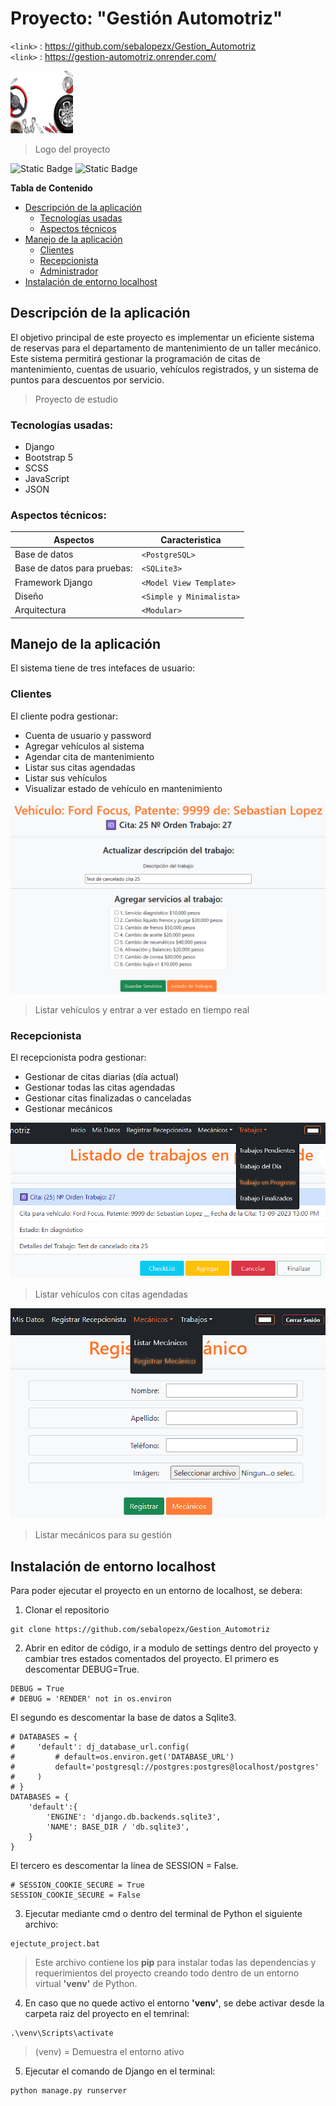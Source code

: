 # Proyecto: "Gestión Automotriz"
`<link>` : <https://github.com/sebalopezx/Gestion_Automotriz><br>
`<link>` : <https://gestion-automotriz.onrender.com/>

<img src="https://github.com/sebalopezx/Gestion_Automotriz/blob/master/static/images/fondo_login.jpg" alt="Logo del proyecto" width="100" height="100">

> Logo del proyecto

![Static Badge](https://img.shields.io/badge/Creador-Sebasti%C3%A1n%20L%C3%B3pez-orange) ![Static Badge](https://img.shields.io/badge/Versi%C3%B3n-1.0-orange)


**Tabla de Contenido**

+ [Descripción de la aplicación](#Descripción-de-la-aplicación)
	* [Tecnologías usadas](#Tecnologías-usadas)
	* [Aspectos técnicos](#Aspectos-técnicos)
+ [Manejo de la aplicación](#Manejo-de-la-aplicación)
	* [Clientes](#Clientes)
	* [Recepcionista](#Recepcionista)
	* [Administrador](#Administrador)
+ [Instalación de entorno localhost](#Instalación-de-entorno-localhost)

## Descripción de la aplicación

El objetivo principal de este proyecto es implementar un eficiente sistema de reservas para el departamento de mantenimiento de un taller mecánico.
Este sistema permitirá gestionar la programación de citas de mantenimiento, cuentas de usuario, vehículos registrados, y un sistema de puntos para descuentos por servicio.
>Proyecto de estudio

### Tecnologías usadas:

- Django
- Bootstrap 5
- SCSS
- JavaScript
- JSON

### Aspectos técnicos:

| Aspectos  | Caracteristica |
| ------------- | ------------- | 
| Base de datos | `<PostgreSQL>` | 
| Base de datos para pruebas: | `<SQLite3>` | 
| Framework Django | `<Model View Template>` | 
| Diseño | `<Simple y Minimalista>` |
| Arquitectura | `<Modular>` | 



## Manejo de la aplicación
El sistema tiene de tres intefaces de usuario:


### Clientes
El cliente podra gestionar:
- Cuenta de usuario y password
- Agregar vehículos al sistema
- Agendar cita de mantenimiento
- Listar sus citas agendadas
- Listar sus vehículos
- Visualizar estado de vehículo en mantenimiento


![](https://github.com/sebalopezx/Gestion_Automotriz/blob/master/static/images/state_job.PNG)
> Listar vehículos y entrar a ver estado en tiempo real


### Recepcionista
El recepcionista podra gestionar:
- Gestionar de citas diarias (día actual)
- Gestionar todas las citas agendadas
- Gestionar citas finalizadas o canceladas
- Gestionar mecánicos

![](https://github.com/sebalopezx/Gestion_Automotriz/blob/master/static/images/list_jobs.png)
> Listar vehículos con citas agendadas


![](https://github.com/sebalopezx/Gestion_Automotriz/blob/master/static/images/user_mechanic.png)
> Listar mecánicos para su gestión



## Instalación de entorno localhost

Para poder ejecutar el proyecto en un entorno de localhost, se debera:
1. Clonar el repositorio
```
git clone https://github.com/sebalopezx/Gestion_Automotriz
```
2. Abrir en editor de código, ir a modulo de settings dentro del proyecto y cambiar tres estados comentados del proyecto. 
El primero es descomentar DEBUG=True.
```
DEBUG = True
# DEBUG = 'RENDER' not in os.environ
```
El segundo es descomentar la base de datos a Sqlite3.
```
# DATABASES = {
#     'default': dj_database_url.config(
#         # default=os.environ.get('DATABASE_URL')
#         default='postgresql://postgres:postgres@localhost/postgres'
#     )
# }
DATABASES = {
    'default':{
        'ENGINE': 'django.db.backends.sqlite3',
        'NAME': BASE_DIR / 'db.sqlite3',
    }
}
```
El tercero es descomentar la línea de SESSION = False.
```
# SESSION_COOKIE_SECURE = True  
SESSION_COOKIE_SECURE = False  
```

3. Ejecutar mediante cmd o dentro del terminal de Python el siguiente archivo:
```
ejectute_project.bat
```

> Este archivo contiene los **pip** para instalar todas las dependencias y requerimientos del proyecto creando todo dentro de un entorno virtual **'venv'** de Python.

4. En caso que no quede activo el entorno **'venv'**, se debe activar desde la carpeta raiz del proyecto en el temrinal:
```
.\venv\Scripts\activate
```
>(venv)  = Demuestra el entorno ativo

5. Ejecutar el comando de Django en el terminal:
```
python manage.py runserver
```
